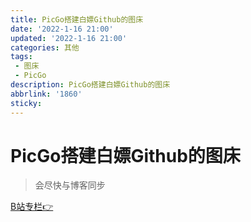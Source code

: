 ```yaml
---
title: PicGo搭建白嫖Github的图床
date: '2022-1-16 21:00'
updated: '2022-1-16 21:00'
categories: 其他
tags: 
 - 图床
 - PicGo
description: PicGo搭建白嫖Github的图床
abbrlink: '1860'
sticky:
---
```

# PicGo搭建白嫖Github的图床

> 会尽快与博客同步

[B站专栏👉](https://www.bilibili.com/read/cv14878180)